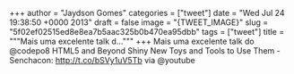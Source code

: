 
+++
author = "Jaydson Gomes"
categories = ["tweet"]
date = "Wed Jul 24 19:38:50 +0000 2013"
draft = false
image = "{TWEET_IMAGE}"
slug = "5f02ef02515ed8e8ea7b5aac325b0b470ea95dbb"
tags = ["tweet"]
title = """Mais uma excelente talk d..."""
+++
Mais uma excelente talk do @codepo8 HTML5 and Beyond Shiny New Toys and Tools to Use Them - Senchacon: http://t.co/bSVy1uV5Tb via @youtube
